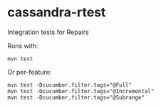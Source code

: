 # cassandra-rtest
Integration tests for Repairs

Runs with: 
```
mvn test
```

Or per-feature:
```
mvn test -Dcucumber.filter.tags="@Full"
mvn test -Dcucumber.filter.tags="@Incremental"
mvn test -Dcucumber.filter.tags="@Subrange"
```
